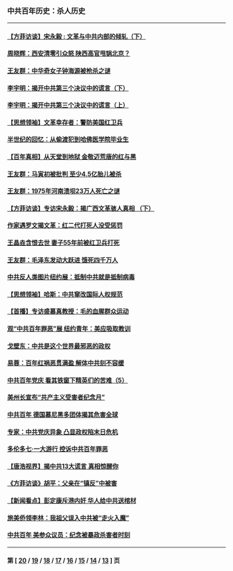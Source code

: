 ### 中共百年历史：杀人历史
---
#### [【方菲访谈】宋永毅 : 文革与中共内部的倾轧（下）](../../pages/nf1176106/n13486836.md?03170430) 
#### [周晓辉：西安清零引众怒 陕西高官甩锅北京？](../../pages/nf1176106/n13484627.md?03170430) 
#### [王友群：中华奇女子钟海源被枪杀之谜](../../pages/nf1176106/n13430555.md?03170430) 
#### [李宇明：揭开中共第三个决议中的谎言（下）](../../pages/nf1176106/n13389389.md?03170430) 
#### [李宇明：揭开中共第三个决议中的谎言（上）](../../pages/nf1176106/n13388697.md?03170430) 
#### [【思想领袖】文革幸存者：警防美国红卫兵](../../pages/nf1176106/n13339289.md?03170430) 
#### [半世纪的回忆：从偷渡犯到哈佛医学院毕业生](../../pages/nf1176106/n13345328.md?03170430) 
#### [【百年真相】从天堂到地狱 金敬迈荒唐的红与黑](../../pages/nf1176106/n13336995.md?03170430) 
#### [王友群：马寅初被批判 至少4.5亿胎儿被杀](../../pages/nf1176106/n13260313.md?03170430) 
#### [王友群：1975年河南溃坝23万人死亡之谜](../../pages/nf1176106/n13231576.md?03170430) 
#### [【方菲访谈】专访宋永毅：揭广西文革骇人真相 （下）](../../pages/nf1176106/n13209074.md?03170430) 
#### [作家遇罗文揭文革：红二代打死人没受惩罚](../../pages/nf1176106/n13205254.md?03170430) 
#### [王晶垚含恨去世 妻子55年前被红卫兵打死](../../pages/nf1176106/n13203590.md?03170430) 
#### [王友群：毛泽东发动大跃进 饿死四千万人](../../pages/nf1176106/n13177158.md?03170430) 
#### [中共反人类图片纽约展：抵制中共就是抵制病毒](../../pages/nf1176106/n13115371.md?03170430) 
#### [【思想领袖】哈斯：中共窜改国际人权规范](../../pages/nf1176106/n13053647.md?03170430) 
#### [【首播】专访盛慕真教授：毛的血腥群众运动](../../pages/nf1176106/n13091782.md?03170430) 
#### [观“中共百年罪恶”展 纽约青年：美应吸取教训](../../pages/nf1176106/n13085246.md?03170430) 
#### [戈壁东：中共是这个世界最邪恶的政权](../../pages/nf1176106/n13085641.md?03170430) 
#### [易蓉：百年红祸恶贯满盈 解体中共刻不容缓](../../pages/nf1176106/n13084455.md?03170430) 
#### [中共百年党庆 看其铁窗下精英们的苦难（5）](../../pages/nf1176106/n13076766.md?03170430) 
#### [美州长宣布“共产主义受害者纪念月”](../../pages/nf1176106/n13074024.md?03170430) 
#### [中共百年 德国慕尼黑多团体揭其危害全球](../../pages/nf1176106/n13068873.md?03170430) 
#### [专家：中共党庆异象 凸显政权陷末日危机](../../pages/nf1176106/n13067084.md?03170430) 
#### [多伦多七·一大游行 控诉中共百年罪恶](../../pages/nf1176106/n13062043.md?03170430) 
#### [【唐浩视界】揭中共13大谎言 真相惊醒你](../../pages/nf1176106/n13065208.md?03170430) 
#### [《方菲访谈》胡平：父亲在“镇反”中被害](../../pages/nf1176106/n13064114.md?03170430) 
#### [【新闻看点】彭定康斥港内奸 华人给中共送棺材](../../pages/nf1176106/n13064230.md?03170430) 
#### [旅美侨领李林：我祖父误入中共被“走火入魔”](../../pages/nf1176106/n13062777.md?03170430) 
#### [中共百年 美参众议员：纪念被暴政杀害者时刻](../../pages/nf1176106/n13063735.md?03170430) 

---
#### 第 [ [20](./20.md?03170430) / [19](./19.md?03170430) / [18](./18.md?03170430) / [17](./17.md?03170430) / [16](./16.md?03170430) / [15](./15.md?03170430) / [14](./14.md?03170430) / [13](./13.md?03170430) ] 页
